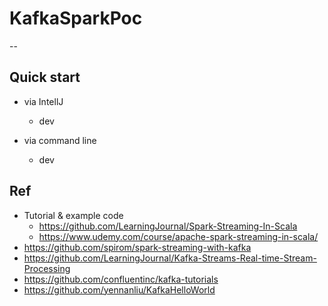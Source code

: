 # KafkaSparkPoc
-- 

## Quick start
- via IntellJ
	- dev

- via command line
	- dev

## Ref
- Tutorial & example code
	- https://github.com/LearningJournal/Spark-Streaming-In-Scala
	- https://www.udemy.com/course/apache-spark-streaming-in-scala/
- https://github.com/spirom/spark-streaming-with-kafka
- https://github.com/LearningJournal/Kafka-Streams-Real-time-Stream-Processing
- https://github.com/confluentinc/kafka-tutorials
- https://github.com/yennanliu/KafkaHelloWorld